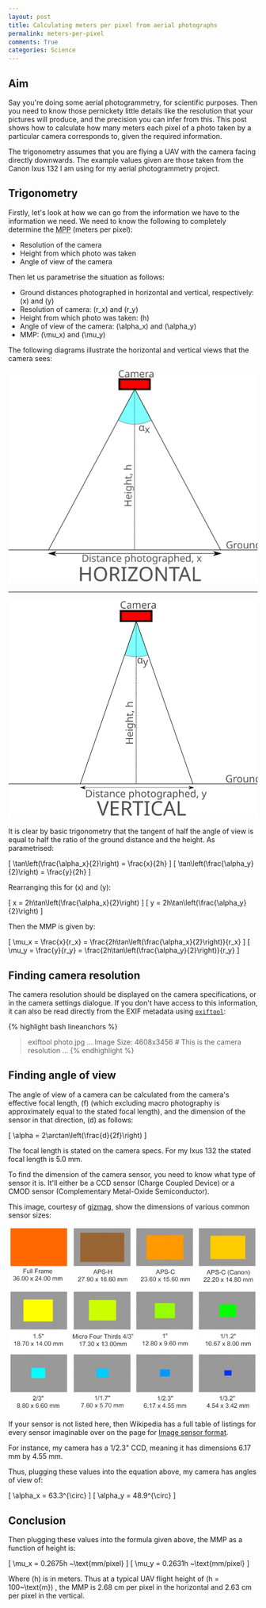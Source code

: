 ```yaml
---
layout: post
title: Calculating meters per pixel from aerial photographs
permalink: meters-per-pixel
comments: True
categories: Science
---
```


## Aim

Say you're doing some aerial photogrammetry, for scientific purposes. Then you need to know those pernickety little details like the resolution that your pictures will produce, and the precision you can infer from this. This post shows how to calculate how many meters each pixel of a photo taken by a particular camera corresponds to, given the required information.

The trigonometry assumes that you are flying a UAV with the camera facing directly downwards. The example values given are those taken from the Canon Ixus 132 I am using for my aerial photogrammetry project.

<!--more-->

## Trigonometry

Firstly, let's look at how we can go from the information we have to the information we need. We need to know the following to completely determine the <abbr title="Meters Per Pixel">MPP</abbr> (meters per pixel):

* Resolution of the camera
* Height from which photo was taken
* Angle of view of the camera

Then let us parametrise the situation as follows:

* Ground distances photographed in horizontal and vertical, respectively: \(x\) and \(y\)
* Resolution of camera: \(r_x\) and \(r_y\)
* Height from which photo was taken: \(h\)
* Angle of view of the camera: \(\alpha_x\) and \(\alpha_y\)
* MMP: \(\mu_x\) and \(\mu_y\)

The following diagrams illustrate the horizontal and vertical views that the camera sees:

![horizontal view](/public/media/meters-per-pixel/horizontal_view.svg)

-----

![vertical view](/public/media/meters-per-pixel/vertical_view.svg)

It is clear by basic trigonometry that the tangent of half the angle of view is equal to half the ratio of the ground distance and the height. As parametrised:

\[ \tan\left(\frac{\alpha_x}{2}\right) = \frac{x}{2h} \]
\[ \tan\left(\frac{\alpha_y}{2}\right) = \frac{y}{2h} \]

Rearranging this for \(x\) and \(y\):

\[ x = 2h\tan\left(\frac{\alpha_x}{2}\right) \]
\[ y = 2h\tan\left(\frac{\alpha_y}{2}\right) \]

Then the MMP is given by:

\[ \mu_x = \frac{x}{r_x} = \frac{2h\tan\left(\frac{\alpha_x}{2}\right)}{r_x} \]
\[ \mu_y = \frac{y}{r_y} = \frac{2h\tan\left(\frac{\alpha_y}{2}\right)}{r_y} \]

## Finding camera resolution

The camera resolution should be displayed on the camera specifications, or in the camera settings dialogue. If you don't have access to this information, it can also be read directly from the EXIF metadata using [`exiftool`](http://www.sno.phy.queensu.ca/~phil/exiftool/):

{% highlight bash lineanchors %}
> exiftool photo.jpg
...
Image Size: 4608x3456 # This is the camera resolution
...
{% endhighlight %}

## Finding angle of view

The angle of view of a camera can be calculated from the camera's effective focal length, \(f\) (which excluding macro photography is approximately equal to the stated focal length), and the dimension of the sensor in that direction, \(d\) as follows:

\[ \alpha = 2\arctan\left(\frac{d}{2f}\right) \]

The focal length is stated on the camera specs. For my Ixus 132 the stated focal length is 5.0 mm.

To find the dimension of the camera sensor, you need to know what type of sensor it is. It'll either be a CCD sensor (Charge Coupled Device) or a CMOD sensor (Complementary Metal-Oxide Semiconductor).

This image, courtesy of [gizmag](http://www.gizmag.com/camera-sensor-size-guide/26684/pictures#1), show the dimensions of various common sensor sizes:

![sensor sizes](/public/media/meters-per-pixel/sensor_sizes.jpg)

If your sensor is not listed here, then Wikipedia has a full table of listings for every sensor imaginable over on the page for [Image sensor format](https://en.wikipedia.org/wiki/Image_sensor_format#Table_of_sensor_formats_and_sizes).

For instance, my camera has a 1/2.3" CCD, meaning it has dimensions 6.17 mm by 4.55 mm.

Thus, plugging these values into the equation above, my camera has angles of view of:

\[ \alpha_x = 63.3^{\circ} \]
\[ \alpha_y = 48.9^{\circ} \]

## Conclusion

Then plugging these values into the formula given above, the MMP as a function of height is:

\[ \mu_x = 0.2675h ~\text{mm/pixel} \]
\[ \mu_y = 0.2631h ~\text{mm/pixel} \]

Where \(h\) is in meters. Thus at a typical UAV flight height of \(h = 100~\text{m}\) , the MMP is 2.68 cm per pixel in the horizontal and 2.63 cm per pixel in the vertical.
